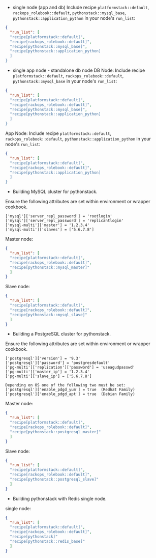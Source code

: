 * single node (app and db) 
	Include recipe `platformstack::default`, `rackops_rolebook::default`, `pythonstack::mysql_base`, `pythonstack::application_python` in your node's `run_list`:    
```json
{
  "run_list": [
  "recipe[platformstack::default]",
  "recipe[rackops_rolebook::default]",
  "recipe[pythonstack::mysql_base]",
  "recipe[pythonstack::application_python]
  ]
}
```
* single app node - standalone db node 
  DB Node: Include recipe `platformstack::default`, `rackops_rolebook::default`, `pythonstack::mysql_base` in your node's `run_list`:    
```json
{
  "run_list": [
  "recipe[platformstack::default]",
  "recipe[rackops_rolebook::default]",
  "recipe[pythonstack::mysql_base]",
  "recipe[pythonstack::application_python]
  ]
}
```

  App Node: Include recipe `platformstack::default`, `rackops_rolebook::default`, `pythonstack::application_python` in your node's `run_list`:    
```json
{
  "run_list": [
  "recipe[platformstack::default]",
  "recipe[rackops_rolebook::default]",
  "recipe[pythonstack::application_python]
  ]
}
```

* Building MySQL cluster for pythonstack.

Ensure the following attributes are set within environment or wrapper cookbook.

```
['mysql']['server_repl_password'] = 'rootlogin'
['mysql']['server_repl_password'] = 'replicantlogin'
['mysql-multi']['master'] = '1.2.3.4'
['mysql-multi']['slaves'] = ['5.6.7.8']
```

Master node:
```json
{
  "run_list": [
  "recipe[platformstack::default]",
  "recipe[rackops_rolebook::default]",
  "recipe[pythonstack::mysql_master]"
  ]
}
```

Slave node:
```json
{
  "run_list": [
  "recipe[platformstack::default]",
  "recipe[rackops_rolebook::default]",
  "recipe[pythonstack::mysql_slave]"
  ]
}
```

* Building a PostgreSQL cluster for pythonstack.

Ensure the following attributes are set within environment or wrapper cookbook.

```
['postgresql']['version'] = '9.3' 
['postgresql']['password'] = 'postgresdefault'
['pg-multi']['replication']['password'] = 'useagudpasswd'
['pg-multi']['master_ip'] = '1.2.3.4'
['pg-multi']['slave_ip'] = ['5.6.7.8']

Depending on OS one of the following two must be set:
['postgresql']['enable_pdgd_yum'] = true  (Redhat Family)
['postgresql']['enable_pdgd_apt'] = true  (Debian Family)
```

Master node:
```json
{
  "run_list": [
  "recipe[platformstack::default]",
  "recipe[rackops_rolebook::default]",
  "recipe[pythonstack::postgresql_master]"
  ]
}
```
Slave node:
```json
{
  "run_list": [
  "recipe[platformstack::default]",
  "recipe[rackops_rolebook::default]",
  "recipe[pythonstack::postgresql_slave]"
  ]
}
```

* Building pythonstack with Redis single node.


single node:
```json
{
  "run_list": [
  "recipe[platformstack::default]",
  "recipe[rackops_rolebook::default]",
  "recipe[pythonstack]"
  "recipe[pythonstack::redis_base]"
  ]
}

```